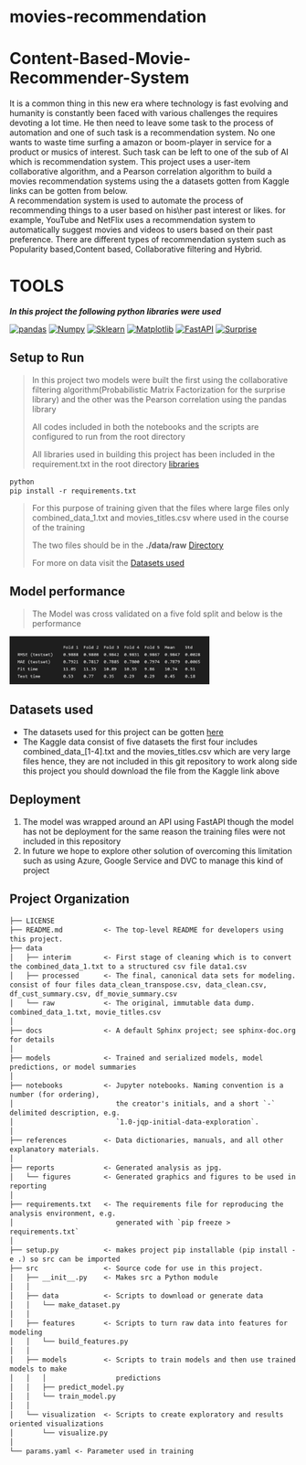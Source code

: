# movies-recommendation
# Content-Based-Movie-Recommender-System
It is a common thing in this new era where technology is fast evolving and humanity is constantly been faced with various challenges the requires devoting a lot time. He then need to leave some task to the process of automation and one of such task is a recommendation system. No one wants to waste time surfing a amazon or boom-player in service for a product or musics of interest. Such task can be left to one of the sub of AI which is recommendation system.
This project uses a user-item collaborative algorithm, and a Pearson correlation algorithm to build a movies recommendation systems using the a datasets gotten from Kaggle links can be gotten from below.  
A recommendation system is used to automate the process of recommending things to a user based on his\her past interest or likes. for example, YouTube and NetFlix uses a recommendation system to automatically suggest movies and videos to users based on their past preference. There are different types of recommendation system such as Popularity based,Content based, Collaborative filtering and Hybrid.



# TOOLS
___In this project the following python libraries were used___


[![pandas](https://img.shields.io/badge/Pandas-green.svg?style=flat&logo=pandas&logoColor=white)](http://pandas.pydata.org/doc/)
[![Numpy](https://img.shields.io/badge/Numpy-red.svg?style=flat&logo=numpy&logoColor=white)](http://numpy.org/doc/stable/)
[![Sklearn](https://img.shields.io/badge/Sklearn-green.svg?style=flat&logo=scikit-learn&logoColor=white)](http://scikit-learn.org/stable/modules/classes.html)
[![Matplotlib](https://img.shields.io/badge/matplotlib-yellow.svg?style=flat&logo=matplotlib&logoColor=white)](http://matplotlib.org/stable/api/index.html)
[![FastAPI](https://img.shields.io/badge/fastapi-yellow.svg?style=flat&logo=fastapi&logoColor=white)](http://matplotlib.org/stable/api/index.html)
[![Surprise](https://img.shields.io/badge/scikit-surprise-yellow.svg?style=flat&logo=scikit-surprise&logoColor=white)](https://www.surpriselib.com)


## Setup to Run

> In this project two models were built the first using the collaborative filtering algorithm(Probabilistic Matrix Factorization for the surprise library) and the other was the Pearson correlation using the pandas library
>
> All codes included in both the notebooks and the scripts are configured to run from the root directory 
>
> All libraries used in building this project has been included in the requirement.txt in the root directory <a href="requirements.txt"> libraries </a>
```
python
pip install -r requirements.txt
```

> For this purpose of training given that the files where large files only combined_data_1.txt and movies_titles.csv where used in the course of the training
>
> The two files should be in the **./data/raw** <a href="data/raw">Directory</a>
>
> For more on data visit the <a href="#Dataset used">Datasets used</a>

## Model performance
> The Model was cross validated on a five fold split and below is the performance
<img src="reports\figures\svd_model_performance.JPG" width="350">

## Datasets used

* The datasets used for this project can be gotten [here](https://www.kaggle.com/datasets/netflix-inc/netflix-prize-data)
* The Kaggle data consist of five datasets the first four includes combined_data_[1-4].txt and the movies_titles.csv which are very large files hence, they are not included in this git repository to work along side this project you should download the file from the Kaggle link above

## Deployment
1. The model was wrapped around an API using FastAPI though the model has not be deployment for the same reason the training files were not included in this repository
2. In future we hope to explore other solution of overcoming this limitation such as using Azure, Google Service and DVC to manage this kind of project


Project Organization
------------

    ├── LICENSE
    ├── README.md          <- The top-level README for developers using this project.
    ├── data
    │   ├── interim        <- First stage of cleaning which is to convert the combined_data_1.txt to a structured csv file data1.csv
    │   ├── processed      <- The final, canonical data sets for modeling. consist of four files data_clean_transpose.csv, data_clean.csv, df_cust_summary.csv, df_movie_summary.csv
    │   └── raw            <- The original, immutable data dump. combined_data_1.txt, movie_titles.csv
    │
    ├── docs               <- A default Sphinx project; see sphinx-doc.org for details
    │
    ├── models             <- Trained and serialized models, model predictions, or model summaries
    │
    ├── notebooks          <- Jupyter notebooks. Naming convention is a number (for ordering),
    │                         the creator's initials, and a short `-` delimited description, e.g.
    │                         `1.0-jqp-initial-data-exploration`.
    │
    ├── references         <- Data dictionaries, manuals, and all other explanatory materials.
    │
    ├── reports            <- Generated analysis as jpg.
    │   └── figures        <- Generated graphics and figures to be used in reporting
    │
    ├── requirements.txt   <- The requirements file for reproducing the analysis environment, e.g.
    │                         generated with `pip freeze > requirements.txt`
    │
    ├── setup.py           <- makes project pip installable (pip install -e .) so src can be imported
    ├── src                <- Source code for use in this project.
    │   ├── __init__.py    <- Makes src a Python module
    │   │
    │   ├── data           <- Scripts to download or generate data
    │   │   └── make_dataset.py
    │   │
    │   ├── features       <- Scripts to turn raw data into features for modeling
    │   │   └── build_features.py
    │   │
    │   ├── models         <- Scripts to train models and then use trained models to make
    │   │   │                 predictions
    │   │   ├── predict_model.py
    │   │   └── train_model.py
    │   │
    │   └── visualization  <- Scripts to create exploratory and results oriented visualizations
    │       └── visualize.py
    │
    └── params.yaml <- Parameter used in training